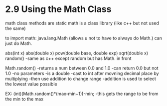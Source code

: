 # 2.9 Using the Math Class

math class methods are static
math is a class library (like c++ but not used the same)

to import math:
java.lang.Math (allows u not to have to always do Math.)
can just do Math.

abs(int x)
abs(double x)
pow(double base, double exp)
sqrt(double x)
random()
-same as c++ except random but has Math. in front

Math.random()
-returns a num between 0.0 and 1.0
-can return 0.0 but not 1.0
-no parameters
-is a double
-cast to int after movning decimal place by multiplying
-then use addition to change range
-addition is used to select the lowest value possible

EX:
(int)(Math.random()*(max-min+1))-min;
-this gets the range to be from the min to the max
